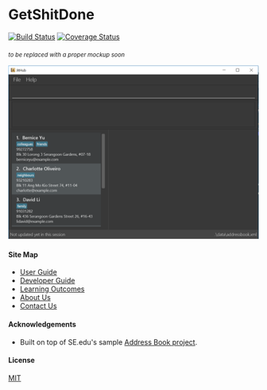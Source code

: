 # GetShitDone
[![Build Status](https://travis-ci.org/CS2103AUG2016-F11-C1/main.svg?branch=master)](https://travis-ci.org/CS2103AUG2016-F11-C1/main)
[![Coverage Status](https://coveralls.io/repos/github/CS2103AUG2016-F11-C1/main/badge.svg?branch=master)](https://coveralls.io/github/CS2103AUG2016-F11-C1/main?branch=master)

<sub>*to be replaced with a proper mockup soon*</sub>

<img src="docs/images/Ui.png" width="600">

  
#### Site Map
* [User Guide](docs/UserGuide.md) 
* [Developer Guide](docs/DeveloperGuide.md) 
* [Learning Outcomes](docs/LearningOutcomes.md) 
* [About Us](docs/AboutUs.md)
* [Contact Us](docs/ContactUs.md)


#### Acknowledgements

* Built on top of SE.edu's sample [Address Book project](https://github.com/se-edu/addressbook-level4).

#### License 

[MIT](LICENSE)
